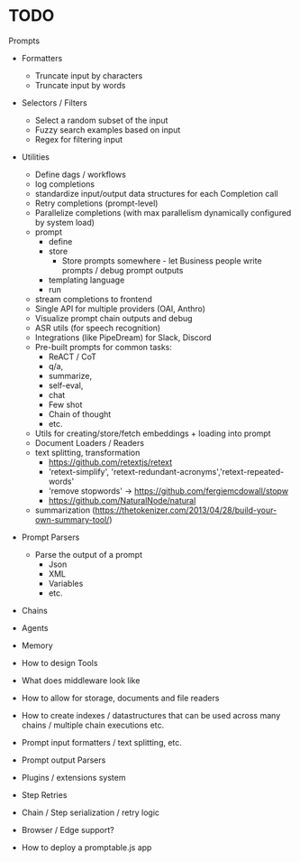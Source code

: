 # TODO

Prompts

- Formatters

  - Truncate input by characters
  - Truncate input by words

- Selectors / Filters

  - Select a random subset of the input
  - Fuzzy search examples based on input
  - Regex for filtering input

- Utilities
  - Define dags / workflows
  - log completions
  - standardize input/output data structures for each Completion call
  - Retry completions (prompt-level)
  - Parallelize completions (with max parallelism dynamically configured by system load)
  - prompt
    - define
    - store
      - Store prompts somewhere - let Business people write prompts / debug prompt outputs
    - templating language
    - run
  - stream completions to frontend
  - Single API for multiple providers (OAI, Anthro)
  - Visualize prompt chain outputs and debug
  - ASR utils (for speech recognition)
  - Integrations (like PipeDream) for Slack, Discord
  - Pre-built prompts for common tasks:
    - ReACT / CoT
    - q/a,
    - summarize,
    - self-eval,
    - chat
    - Few shot
    - Chain of thought
    - etc.
  - Utils for creating/store/fetch embeddings + loading into prompt
  - Document Loaders / Readers
  - text splitting, transformation
    - https://github.com/retextjs/retext
    - 'retext-simplify', 'retext-redundant-acronyms','retext-repeated-words'
    - 'remove stopwords' -> https://github.com/fergiemcdowall/stopw
    - https://github.com/NaturalNode/natural
  - summarization (https://thetokenizer.com/2013/04/28/build-your-own-summary-tool/)
- Prompt Parsers
  - Parse the output of a prompt
    - Json
    - XML
    - Variables
    - etc.
- Chains
- Agents
- Memory
- How to design Tools
- What does middleware look like
- How to allow for storage, documents and file readers
- How to create indexes / datastructures that can be used across many chains / multiple chain executions etc.
- Prompt input formatters / text splitting, etc.
- Prompt output Parsers
- Plugins / extensions system
- Step Retries
- Chain / Step serialization / retry logic
- Browser / Edge support?
- How to deploy a promptable.js app

